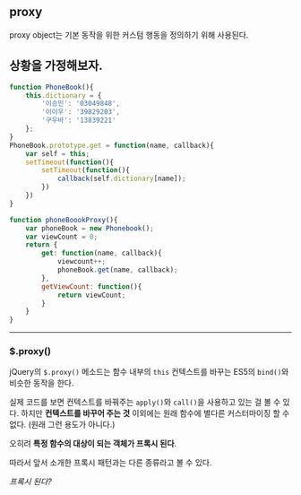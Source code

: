 ## proxy

proxy object는 기본 동작을 위한 커스텀 행동을 정의하기 위해 사용된다.

## 상황을 가정해보자.

```javascript
function PhoneBook(){
	this.dictionary = {
		'이승민': '03049848',
		'이이우': '39829203',
		'구우바': '13839221'
	};
}
PhoneBook.prototype.get = function(name, callback){
	var self = this;
	setTimeout(function(){
		setTimeout(function(){
			callback(self.dictionary[name]);
		})
	})
}
```

```javascript
function phoneBoookProxy(){
	var phoneBook = new Phonebook();
	var viewCount = 0;
	return {
		get: function(name, callback){
			viewcount++;
			phoneBook.get(name, callback);
		},
		getViewCount: function(){
			return viewCount;
		}
	}
}
```

---

### $.proxy()

jQuery의 `$.proxy()` 메소드는 함수 내부의 `this` 컨텍스트를 바꾸는 ES5의 `bind()`와 비슷한 동작을 한다.

실제 코드를 보면 컨텍스트를 바꿔주는 `apply()`와 `call()`을 사용하고 있는 걸 볼 수 있다. 하지만 **컨텍스트를 바꾸어 주는 것** 이외에는 원래 함수에 별다른 커스터마이징 할 수 없다. (원래 그런 용도가 아니다.)

오히려 **특정 함수의 대상이 되는 객체가 프록시 된다**.

따라서 앞서 소개한 프록시 패턴과는 다른 종류라고 볼 수 있다.

*프록시 된다?*
